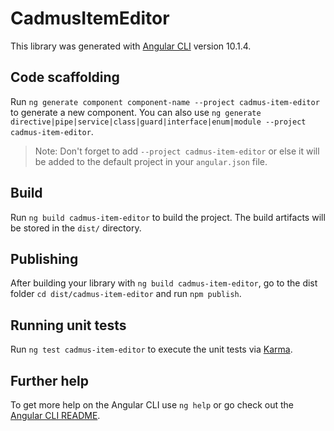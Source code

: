 # CadmusItemEditor

This library was generated with [Angular CLI](https://github.com/angular/angular-cli) version 10.1.4.

## Code scaffolding

Run `ng generate component component-name --project cadmus-item-editor` to generate a new component. You can also use `ng generate directive|pipe|service|class|guard|interface|enum|module --project cadmus-item-editor`.
> Note: Don't forget to add `--project cadmus-item-editor` or else it will be added to the default project in your `angular.json` file. 

## Build

Run `ng build cadmus-item-editor` to build the project. The build artifacts will be stored in the `dist/` directory.

## Publishing

After building your library with `ng build cadmus-item-editor`, go to the dist folder `cd dist/cadmus-item-editor` and run `npm publish`.

## Running unit tests

Run `ng test cadmus-item-editor` to execute the unit tests via [Karma](https://karma-runner.github.io).

## Further help

To get more help on the Angular CLI use `ng help` or go check out the [Angular CLI README](https://github.com/angular/angular-cli/blob/master/README.md).
